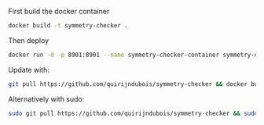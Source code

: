 First build the docker container
```bash
docker build -t symmetry-checker .
```
Then deploy
```bash
docker run -d -p 8901:8901 --name symmetry-checker-container symmetry-checker
```
Update with:
```bash
git pull https://github.com/quirijndubois/symmetry-checker && docker build -t symmetry-checker . && docker container rm symmetry-checker-container && docker run -d -p 8901:8901 --name symmetry-checker-container symmetry-checker
```
Alternatively with sudo:
```bash
sudo git pull https://github.com/quirijndubois/symmetry-checker && sudo docker build -t symmetry-checker . && sudo docker container rm -f symmetry-checker-container && sudo docker run -d -p 8901:8901 --name symmetry-checker-container symmetry-checker
```
